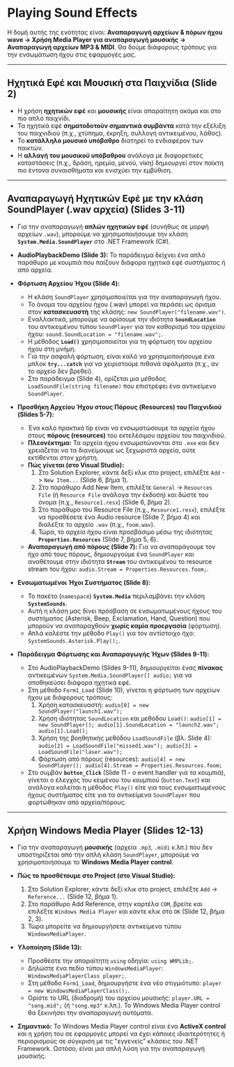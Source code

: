 # Playing Sound Effects

Η δομή αυτής της ενότητας είναι: **Αναπαραγωγή αρχείων & πόρων ήχου wave -> Χρήση Media Player για αναπαραγωγή μουσικής -> Αναπαραγωγή αρχείων MP3 & MIDI**. Θα δούμε διάφορους τρόπους για την ενσωμάτωση ήχου στις εφαρμογές μας.

---

## Ηχητικά Εφέ και Μουσική στα Παιχνίδια (Slide 2)

*   Η χρήση **ηχητικών εφέ** και **μουσικής** είναι απαραίτητη ακόμα και στο πιο απλό παιχνίδι.
*   Τα ηχητικά εφέ **σηματοδοτούν σημαντικά συμβάντα** κατά την εξέλιξη του παιχνιδιού (π.χ., χτύπημα, έκρηξη, συλλογή αντικειμένου, λάθος).
*   Το **κατάλληλο μουσικό υπόβαθρο** διατηρεί το ενδιαφέρον των παικτών.
*   Η **αλλαγή του μουσικού υπόβαθρου** ανάλογα με διαφορετικές καταστάσεις (π.χ., δράση, ηρεμία, μενού, νίκη) δημιουργεί στον παίκτη πιο έντονα συναισθήματα και ενισχύει την εμβύθιση.

---

## Αναπαραγωγή Ηχητικών Εφέ με την κλάση SoundPlayer (.wav αρχεία) (Slides 3-11)

*   Για την αναπαραγωγή **απλών ηχητικών εφέ** (συνήθως σε μορφή αρχείων `.wav`), μπορούμε να χρησιμοποιήσουμε την κλάση **`System.Media.SoundPlayer`** στο .NET Framework (C#).
*   **AudioPlaybackDemo (Slide 3):** Το παράδειγμα δείχνει ένα απλό παράθυρο με κουμπιά που παίζουν διάφορα ηχητικά εφέ συστήματος ή από αρχεία.
*   **Φόρτωση Αρχείου Ήχου (Slide 4):**
    *   Η κλάση `SoundPlayer` χρησιμοποιείται για την αναπαραγωγή ήχου.
    *   Το όνομα του αρχείου ήχου (.wav) μπορεί να περάσει ως όρισμα στον **κατασκευαστή** της κλάσης: `new SoundPlayer("filename.wav")`.
    *   Εναλλακτικά, μπορούμε να ορίσουμε την ιδιότητα **`SoundLocation`** του αντικειμένου τύπου `SoundPlayer` για τον καθορισμό του αρχείου ήχου: `sound.SoundLocation = "filename.wav";`.
    *   Η μέθοδος **`Load()`** χρησιμοποιείται για τη φόρτωση του αρχείου ήχου στη μνήμη.
    *   Για την ασφαλή φόρτωση, είναι καλό να χρησιμοποιήσουμε ένα μπλοκ **`try...catch`** για να χειριστούμε πιθανά σφάλματα (π.χ., αν το αρχείο δεν βρεθεί).
    *   Στο παράδειγμα (Slide 4), ορίζεται μια μέθοδος `LoadSoundFile(string filename)` που επιστρέφει ένα αντικείμενο `SoundPlayer`.

*   **Προσθήκη Αρχείου Ήχου στους Πόρους (Resources) του Παιχνιδιού (Slides 5-7):**
    *   Ένα καλό πρακτικό tip είναι να ενσωματώσουμε τα αρχεία ήχου στους **πόρους (resources)** του εκτελέσιμου αρχείου του παιχνιδιού.
    *   **Πλεονέκτημα:** Τα αρχεία ήχου ενσωματώνονται στο `.exe` και δεν χρειάζεται να τα διανείμουμε ως ξεχωριστά αρχεία, ούτε εκτίθενται στον χρήστη.
    *   **Πώς γίνεται (στο Visual Studio):**
        1.  Στο Solution Explorer, κάντε δεξί κλικ στο project, επιλέξτε `Add` -> `New Item...` (Slide 6, βήμα 1).
        2.  Στο παράθυρο Add New Item, επιλέξτε `General` -> `Resources File` (ή `Resource File` ανάλογα την έκδοση) και δώστε του όνομα (π.χ., `Resource1.resx`) (Slide 6, βήμα 2).
        3.  Στο παράθυρο του Resource File (π.χ., `Resource1.resx`), επιλέξτε να προσθέσετε ένα Audio resource (Slide 7, βήμα 4) και διαλέξτε το αρχείο `.wav` (π.χ., `foom.wav`).
        4.  Τώρα, το αρχείο ήχου είναι προσβάσιμο μέσω της ιδιότητας **`Properties.Resources`** (Slide 7, βήμα 5, 6).
    *   **Αναπαραγωγή από πόρους (Slide 7):** Για να αναπαράγουμε τον ήχο από τους πόρους, δημιουργούμε ένα `SoundPlayer` και αναθέτουμε στην ιδιότητα **`Stream`** του αντικειμένου το resource stream του ήχου: `audio.Stream = Properties.Resources.foom;`.

*   **Ενσωματωμένοι Ήχοι Συστήματος (Slide 8):**
    *   Το πακέτο (`namespace`) **`System.Media`** περιλαμβάνει την κλάση **`SystemSounds`**.
    *   Αυτή η κλάση μας δίνει πρόσβαση σε ενσωματωμένους ήχους του συστήματος (Asterisk, Beep, Exclamation, Hand, Question) που μπορούν να αναπαραχθούν **χωρίς καμία προεργασία** (φόρτωση).
    *   Απλά καλέστε την μέθοδο `Play()` για τον αντίστοιχο ήχο: `SystemSounds.Asterisk.Play();`.

*   **Παράδειγμα Φόρτωσης και Αναπαραγωγής Ήχων (Slides 9-11):**
    *   Στο AudioPlaybackDemo (Slides 9-11), δημιουργείται ένας **πίνακας** αντικειμένων `System.Media.SoundPlayer[] audio;` για να αποθηκεύσει διάφορα ηχητικά εφέ.
    *   Στη μέθοδο `Form1_Load` (Slide 10), γίνεται η φόρτωση των αρχείων ήχου με διάφορους τρόπους:
        1.  Χρήση κατασκευαστή: `audio[0] = new SoundPlayer("launch1.wav");`
        2.  Χρήση ιδιότητας `SoundLocation` και μεθόδου `Load()`: `audio[1] = new SoundPlayer(); audio[1].SoundLocation = "launch2.wav"; audio[1].Load();`
        3.  Χρήση της βοηθητικής μεθόδου `LoadSoundFile` (βλ. Slide 4): `audio[2] = LoadSoundFile("missed1.wav"); audio[3] = LoadSoundFile("laser.wav");`
        4.  Φόρτωση από πόρους (resources): `audio[4] = new SoundPlayer(); audio[4].Stream = Properties.Resources.foom;`
    *   Στο συμβάν **`button_Click`** (Slide 11 - ο event handler για τα κουμπιά), γίνεται ο έλεγχος του κειμένου του κουμπιού (`button.Text`) και ανάλογα καλείται η μέθοδος `Play()` είτε για τους ενσωματωμένους ήχους συστήματος είτε για τα αντικείμενα `SoundPlayer` που φορτώθηκαν από αρχεία/πόρους.

---

## Χρήση Windows Media Player (Slides 12-13)

*   Για την αναπαραγωγή **μουσικής** (αρχεία `.mp3`, `.midi` κ.λπ.) που δεν υποστηρίζεται από την απλή κλάση `SoundPlayer`, μπορούμε να χρησιμοποιήσουμε το **Windows Media Player control**.
*   **Πώς το προσθέτουμε στο Project (στο Visual Studio):**
    1.  Στο Solution Explorer, κάντε δεξί κλικ στο project, επιλέξτε `Add` -> `Reference...` (Slide 12, βήμα 1).
    2.  Στο παράθυρο Add Reference, στην καρτέλα `COM`, βρείτε και επιλέξτε `Windows Media Player` και κάντε κλικ στο `OK` (Slide 12, βήμα 2, 3).
    3.  Τώρα μπορείτε να δημιουργήσετε αντικείμενα τύπου `WindowsMediaPlayer`.
*   **Υλοποίηση (Slide 13):**
    *   Προσθέστε την απαραίτητη `using` οδηγία: `using WMPLib;`.
    *   Δηλώστε ένα πεδίο τύπου `WindowsMediaPlayer`: `WindowsMediaPlayerClass player;`.
    *   Στη μέθοδο `Form1_Load`, δημιουργήστε ένα νέο στιγμιότυπο: `player = new WindowsMediaPlayerClass();`.
    *   Ορίστε το URL (διαδρομή) του αρχείου μουσικής: `player.URL = "song.mid";` (ή `"song.mp3"` κ.λπ.). Το Windows Media Player control θα ξεκινήσει την αναπαραγωγή αυτόματα.

*   **Σημαντικό:** Το Windows Media Player control είναι ένα **ActiveX control** και η χρήση του σε εφαρμογές μπορεί να έχει κάποιες ιδιαιτερότητες ή περιορισμούς σε σύγκριση με τις "εγγενείς" κλάσεις του .NET Framework. Ωστόσο, είναι μια απλή λύση για την αναπαραγωγή μουσικής.
